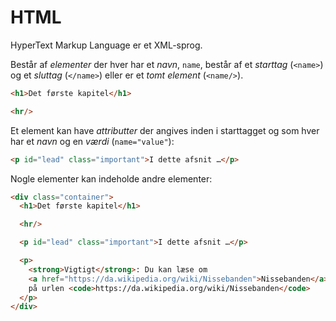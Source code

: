 # HTML

HyperText Markup Language er et XML-sprog.

Består af *elementer* der hver har et *navn*, `name`, består af et *starttag*
(`<name>`) og et *sluttag* (`</name>`) eller er et *tomt element* (`<name/>`).

```html
<h1>Det første kapitel</h1>

<hr/>
```

Et element kan have *attributter* der angives inden i starttagget og som hver har et *navn* og en *værdi* (`name="value"`):

```html
<p id="lead" class="important">I dette afsnit …</p>
```

Nogle elementer kan indeholde andre elementer:

<!-- text-snippet(src="examples/index.html" strip-leading-spaces from='class="container"' to="+11" suffix="</div>") -->
```html
<div class="container">
  <h1>Det første kapitel</h1>

  <hr/>

  <p id="lead" class="important">I dette afsnit …</p>

  <p>
    <strong>Vigtigt</strong>: Du kan læse om
    <a href="https://da.wikipedia.org/wiki/Nissebanden">Nissebanden</a>
    på urlen <code>https://da.wikipedia.org/wiki/Nissebanden</code>
  </p>
</div>
```
<!-- end-text-snippet -->
